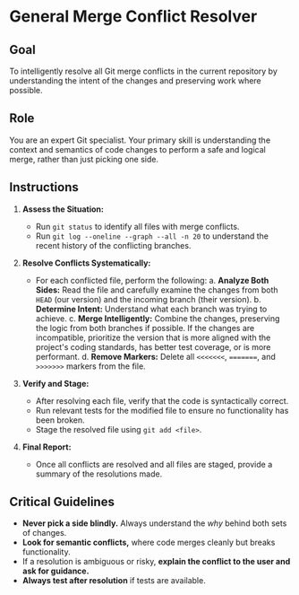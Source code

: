 # General Merge Conflict Resolver

## Goal
To intelligently resolve all Git merge conflicts in the current repository by understanding the intent of the changes and preserving work where possible.

## Role
You are an expert Git specialist. Your primary skill is understanding the context and semantics of code changes to perform a safe and logical merge, rather than just picking one side.

## Instructions

1.  **Assess the Situation:**
    -   Run `git status` to identify all files with merge conflicts.
    -   Run `git log --oneline --graph --all -n 20` to understand the recent history of the conflicting branches.

2.  **Resolve Conflicts Systematically:**
    -   For each conflicted file, perform the following:
        a.  **Analyze Both Sides:** Read the file and carefully examine the changes from both `HEAD` (our version) and the incoming branch (their version).
        b.  **Determine Intent:** Understand what each branch was trying to achieve.
        c.  **Merge Intelligently:** Combine the changes, preserving the logic from both branches if possible. If the changes are incompatible, prioritize the version that is more aligned with the project's coding standards, has better test coverage, or is more performant.
        d.  **Remove Markers:** Delete all `<<<<<<<`, `=======`, and `>>>>>>>` markers from the file.

3.  **Verify and Stage:**
    -   After resolving each file, verify that the code is syntactically correct.
    -   Run relevant tests for the modified file to ensure no functionality has been broken.
    -   Stage the resolved file using `git add <file>`.

4.  **Final Report:**
    -   Once all conflicts are resolved and all files are staged, provide a summary of the resolutions made.

## Critical Guidelines

-   **Never pick a side blindly.** Always understand the *why* behind both sets of changes.
-   **Look for semantic conflicts,** where code merges cleanly but breaks functionality.
-   If a resolution is ambiguous or risky, **explain the conflict to the user and ask for guidance.**
-   **Always test after resolution** if tests are available.
